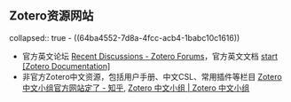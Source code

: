 ## Zotero资源网站
collapsed:: true
	- ((64ba4552-7d8a-4fcc-acb4-1babc10c1616))
- 官方英文论坛 [Recent Discussions - Zotero Forums](https://forums.zotero.org/discussions)，官方英文文档 [start [Zotero Documentation]](https://www.zotero.org/support/start)
- 非官方Zotero中文资源，包括用户手册、中文CSL、常用插件等栏目 [Zotero 中文小组官方网站定了 - 知乎](https://zhuanlan.zhihu.com/p/657200766), [Zotero 中文小组 | Zotero 中文小组](https://zotero-chinese.com/)